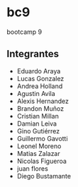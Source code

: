 # bc9
bootcamp 9
## Integrantes
- Eduardo Araya
- Lucas Gonzalez
- Andrea Holland
- Agustin Avila
- Alexis Hernandez
- Brandon Muñoz
- Cristian Millan
- Damian Leiva
- Gino Gutiérrez
- Guillermo Gavotti
- Leonel Moreno
- Matias Zalazar
- Nicolas Figueroa
- juan flores
- Diego Bustamante
